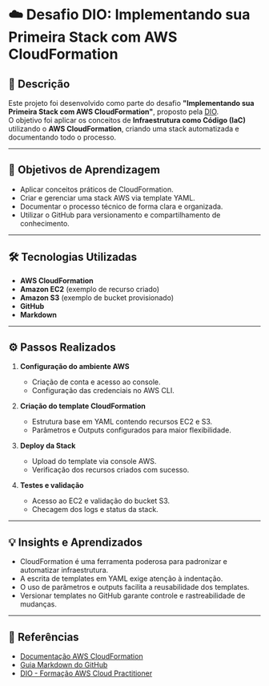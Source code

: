 # ☁️ Desafio DIO: Implementando sua Primeira Stack com AWS CloudFormation

## 📖 Descrição
Este projeto foi desenvolvido como parte do desafio **"Implementando sua Primeira Stack com AWS CloudFormation"**, proposto pela [DIO](https://www.dio.me/).  
O objetivo foi aplicar os conceitos de **Infraestrutura como Código (IaC)** utilizando o **AWS CloudFormation**, criando uma stack automatizada e documentando todo o processo.

---

## 🚀 Objetivos de Aprendizagem

- Aplicar conceitos práticos de CloudFormation.
- Criar e gerenciar uma stack AWS via template YAML.
- Documentar o processo técnico de forma clara e organizada.
- Utilizar o GitHub para versionamento e compartilhamento de conhecimento.

---

## 🛠️ Tecnologias Utilizadas

- **AWS CloudFormation**
- **Amazon EC2** (exemplo de recurso criado)
- **Amazon S3** (exemplo de bucket provisionado)
- **GitHub**
- **Markdown**

---

## ⚙️ Passos Realizados

1. **Configuração do ambiente AWS**
   - Criação de conta e acesso ao console.
   - Configuração das credenciais no AWS CLI.

2. **Criação do template CloudFormation**
   - Estrutura base em YAML contendo recursos EC2 e S3.
   - Parâmetros e Outputs configurados para maior flexibilidade.

3. **Deploy da Stack**
   - Upload do template via console AWS.
   - Verificação dos recursos criados com sucesso.

4. **Testes e validação**
   - Acesso ao EC2 e validação do bucket S3.
   - Checagem dos logs e status da stack.

---

## 💡 Insights e Aprendizados

- CloudFormation é uma ferramenta poderosa para padronizar e automatizar infraestrutura.
- A escrita de templates em YAML exige atenção à indentação.
- O uso de parâmetros e outputs facilita a reusabilidade dos templates.
- Versionar templates no GitHub garante controle e rastreabilidade de mudanças.

---

## 🔗 Referências

- [Documentação AWS CloudFormation](https://docs.aws.amazon.com/cloudformation/)
- [Guia Markdown do GitHub](https://guides.github.com/features/mastering-markdown/)
- [DIO - Formação AWS Cloud Practitioner](https://www.dio.me/)
